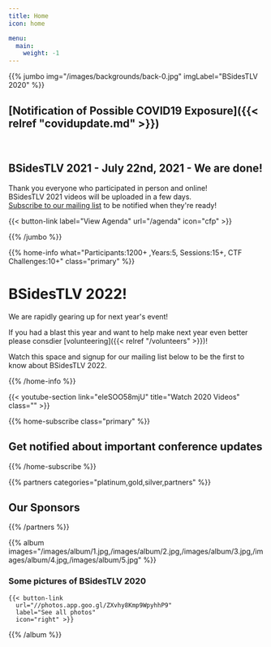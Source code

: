 ```yaml
---
title: Home
icon: home

menu:
  main:
    weight: -1
---
```


{{% jumbo img="/images/backgrounds/back-0.jpg" imgLabel="BSidesTLV 2020" %}}
&nbsp;
&nbsp;
## [Notification of Possible COVID19 Exposure]({{< relref "covidupdate.md" >}})  
&nbsp;
&nbsp;
## BSidesTLV 2021 - July 22nd, 2021 - We are done!

Thank you everyone who participated in person and online!  
BSidesTLV 2021 videos will be uploaded in a few days.  
[Subscribe to our mailing list]("https://e.bsidestlv.com/subscription/lGCnPUft?locale=en-US") to be notified when they're ready!

{{< button-link label="View Agenda" url="/agenda" icon="cfp" >}}

{{% /jumbo %}}

{{% home-info what="Participants:1200+ ,Years:5, Sessions:15+, CTF Challenges:10+" class="primary" %}}

# BSidesTLV 2022!

We are rapidly gearing up for next year's event!  

If you had a blast this year and want to help make next year even better please consdier [volunteering]({{< relref "/volunteers" >}})!  

Watch this space and signup for our mailing list below to be the first to know about BSidesTLV 2022.

{{% /home-info %}}

{{< youtube-section link="eIeSOO58mjU" title="Watch 2020 Videos" class="" >}}

{{% home-subscribe  class="primary" %}}

## Get notified about important conference updates

{{% /home-subscribe %}}

{{% partners categories="platinum,gold,silver,partners" %}}

## Our Sponsors
{{% /partners %}}


{{% album images="/images/album/1.jpg,/images/album/2.jpg,/images/album/3.jpg,/images/album/4.jpg,/images/album/5.jpg" %}}
### Some pictures of **BSidesTLV 2020**

    {{< button-link
      url="//photos.app.goo.gl/ZXvhy8Kmp9WpyhhP9"
      label="See all photos"
      icon="right" >}}

{{% /album  %}}
